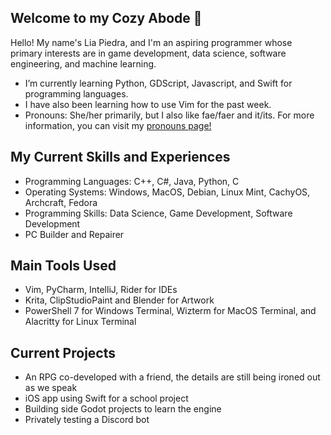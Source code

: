 ## Welcome to my Cozy Abode 👋

Hello! My name's Lia Piedra, and I'm an aspiring programmer whose primary interests are in game development, data science, software engineering, and machine learning.

- I’m currently learning Python, GDScript, Javascript, and Swift for programming languages.
- I have also been learning how to use Vim for the past week.
- Pronouns: She/her primarily, but I also like fae/faer and it/its. For more information, you can visit my [pronouns page!](https://en.pronouns.page/@LiaBadgal)

## My Current Skills and Experiences
- Programming Languages: C++, C#, Java, Python, C
- Operating Systems: Windows, MacOS, Debian, Linux Mint, CachyOS, Archcraft, Fedora
- Programming Skills: Data Science, Game Development, Software Development
- PC Builder and Repairer

## Main Tools Used
- Vim, PyCharm, IntelliJ, Rider for IDEs
- Krita, ClipStudioPaint and Blender for Artwork
- PowerShell 7 for Windows Terminal, Wizterm for MacOS Terminal, and Alacritty for Linux Terminal

## Current Projects
- An RPG co-developed with a friend, the details are still being ironed out as we speak
- iOS app using Swift for a school project
- Building side Godot projects to learn the engine
- Privately testing a Discord bot
